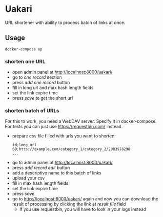 # Uakari 
URL shortener with ability to process batch of links at once. 

## Usage

```
docker-compose up
```

### shorten one URL

* open admin panel at <http://localhost:8000/uakari/>
* go to _one record_ section
* press _add one record_ button 
* fill in long url and max hash length fields
* set the link expire time
* press _save_ to get the short url

### shorten batch of URLs

For this to work, you need a WebDAV server. Specify it in
docker-compose. For tests you can just use <https://requestbin.com/>
instead.

* prepare csv file filled with urls you want to shorten:
  ```
  id;long_url
  69;http://example.com/category_1/category_2/2983978298
  ...
  ```
* go to admin panel at <http://localhost:8000/uakari/>
* press _add record edit_ button 
* add a descriptive name to this batch of links
* upload your csv
* fill in max hash length fields
* set the link expire time
* press _save_
* go to <http://localhost:8000/uakari/> again and now you can download the result of processing by clicking the link at _result file_ field
  * If you use requestbin, you will have to look in your logs instead